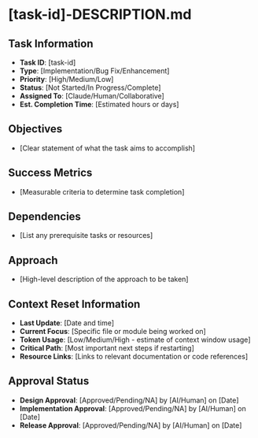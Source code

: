# [task-id]-DESCRIPTION.md

## Task Information
- **Task ID**: [task-id]
- **Type**: [Implementation/Bug Fix/Enhancement]
- **Priority**: [High/Medium/Low]
- **Status**: [Not Started/In Progress/Complete]
- **Assigned To**: [Claude/Human/Collaborative]
- **Est. Completion Time**: [Estimated hours or days]

## Objectives
- [Clear statement of what the task aims to accomplish]

## Success Metrics
- [Measurable criteria to determine task completion]

## Dependencies
- [List any prerequisite tasks or resources]

## Approach
- [High-level description of the approach to be taken]

## Context Reset Information
- **Last Update**: [Date and time]
- **Current Focus**: [Specific file or module being worked on]
- **Token Usage**: [Low/Medium/High - estimate of context window usage]
- **Critical Path**: [Most important next steps if restarting]
- **Resource Links**: [Links to relevant documentation or code references]

## Approval Status
- **Design Approval**: [Approved/Pending/NA] by [AI/Human] on [Date]
- **Implementation Approval**: [Approved/Pending/NA] by [AI/Human] on [Date]
- **Release Approval**: [Approved/Pending/NA] by [AI/Human] on [Date]
